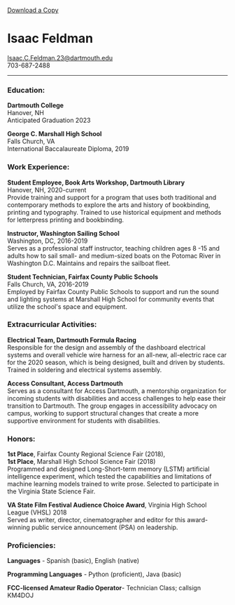 
[Download a Copy](/media/isaac_feldman_resume.docx/)

# Isaac Feldman


Isaac.C.Feldman.23@dartmouth.edu   
703-687-2488

---

### Education:
	
**Dartmouth College**  
Hanover, NH  
Anticipated Graduation 2023

**George C. Marshall High School**  
Falls Church, VA  
International Baccalaureate Diploma, 2019


### Work Experience: 

**Student Employee, Book Arts Workshop, Dartmouth Library**  
Hanover, NH, 2020-current  
Provide training and support for a program that uses both traditional and contemporary methods to explore the arts and history of bookbinding, printing and typography. Trained to use historical equipment and methods for letterpress printing and bookbinding.

**Instructor, Washington Sailing School**  
Washington, DC, 2016-2019  
Serves as a professional staff instructor, teaching children ages 8 -15 and adults how to sail small- and medium-sized boats on the Potomac River in Washington D.C. Maintains and repairs the sailboat fleet.

**Student Technician, Fairfax County Public Schools**  
Falls Church, VA, 2016-2019  
Employed by Fairfax County Public Schools to support and run the sound and lighting systems at Marshall High School for community events that utilize the school's space and equipment.


### Extracurricular Activities:

**Electrical Team, Dartmouth Formula Racing**  
Responsible for the design and assembly of the dashboard electrical systems and overall vehicle wire harness for an all-new, all-electric race car for the 2020 season, which is being designed, built and driven by students. Trained in soldering and electrical systems assembly. 

**Access Consultant, Access Dartmouth**  
Serves as a consultant for Access Dartmouth, a mentorship organization for incoming students with disabilities and access challenges to help ease their transition to Dartmouth. The group engages in accessibility advocacy on campus, working to support structural changes that create a more supportive environment for students with disabilities.


### Honors:

**1st Place**, Fairfax County Regional Science Fair (2018),   
**1st Place**, Marshall High School Science Fair (2018)  
Programmed and designed Long-Short-term memory (LSTM) artificial intelligence experiment, which tested the capabilities and limitations of machine learning models trained to write prose. Selected to participate in the Virginia State Science Fair.

**VA State Film Festival Audience Choice Award**, Virginia High School League (VHSL) 2018  
Served as writer, director, cinematographer and editor for this award-winning public service announcement (PSA) on leadership.


### Proficiencies:

**Languages** - Spanish (basic), English (native)	

**Programming Languages** - Python (proficient), Java (basic)

**FCC-licensed Amateur Radio Operator**- Technician Class; callsign KM4DOJ
